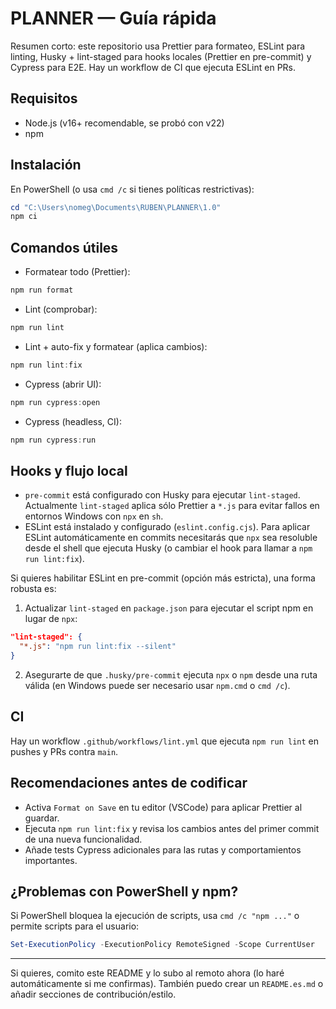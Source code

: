# PLANNER — Guía rápida

Resumen corto: este repositorio usa Prettier para formateo, ESLint para linting, Husky + lint-staged para hooks locales (Prettier en pre-commit) y Cypress para E2E. Hay un workflow de CI que ejecuta ESLint en PRs.

## Requisitos

- Node.js (v16+ recomendable, se probó con v22)
- npm

## Instalación

En PowerShell (o usa `cmd /c` si tienes políticas restrictivas):

```powershell
cd "C:\Users\nomeg\Documents\RUBEN\PLANNER\1.0"
npm ci
```

## Comandos útiles

- Formatear todo (Prettier):

```powershell
npm run format
```

- Lint (comprobar):

```powershell
npm run lint
```

- Lint + auto-fix y formatear (aplica cambios):

```powershell
npm run lint:fix
```

- Cypress (abrir UI):

```powershell
npm run cypress:open
```

- Cypress (headless, CI):

```powershell
npm run cypress:run
```

## Hooks y flujo local

- `pre-commit` está configurado con Husky para ejecutar `lint-staged`. Actualmente `lint-staged` aplica sólo Prettier a `*.js` para evitar fallos en entornos Windows con `npx` en `sh`.
- ESLint está instalado y configurado (`eslint.config.cjs`). Para aplicar ESLint automáticamente en commits necesitarás que `npx` sea resoluble desde el shell que ejecuta Husky (o cambiar el hook para llamar a `npm run lint:fix`).

Si quieres habilitar ESLint en pre-commit (opción más estricta), una forma robusta es:

1. Actualizar `lint-staged` en `package.json` para ejecutar el script npm en lugar de `npx`:

```json
"lint-staged": {
  "*.js": "npm run lint:fix --silent"
}
```

2. Asegurarte de que `.husky/pre-commit` ejecuta `npx` o `npm` desde una ruta válida (en Windows puede ser necesario usar `npm.cmd` o `cmd /c`).

## CI

Hay un workflow `.github/workflows/lint.yml` que ejecuta `npm run lint` en pushes y PRs contra `main`.

## Recomendaciones antes de codificar

- Activa `Format on Save` en tu editor (VSCode) para aplicar Prettier al guardar.
- Ejecuta `npm run lint:fix` y revisa los cambios antes del primer commit de una nueva funcionalidad.
- Añade tests Cypress adicionales para las rutas y comportamientos importantes.

## ¿Problemas con PowerShell y npm?

Si PowerShell bloquea la ejecución de scripts, usa `cmd /c "npm ..."` o permite scripts para el usuario:

```powershell
Set-ExecutionPolicy -ExecutionPolicy RemoteSigned -Scope CurrentUser
```

---

Si quieres, comito este README y lo subo al remoto ahora (lo haré automáticamente si me confirmas). También puedo crear un `README.es.md` o añadir secciones de contribución/estilo.
